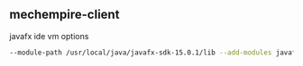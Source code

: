 ## mechempire-client

javafx ide vm options
```bash
--module-path /usr/local/java/javafx-sdk-15.0.1/lib --add-modules javafx.controls,javafx.fxml
```